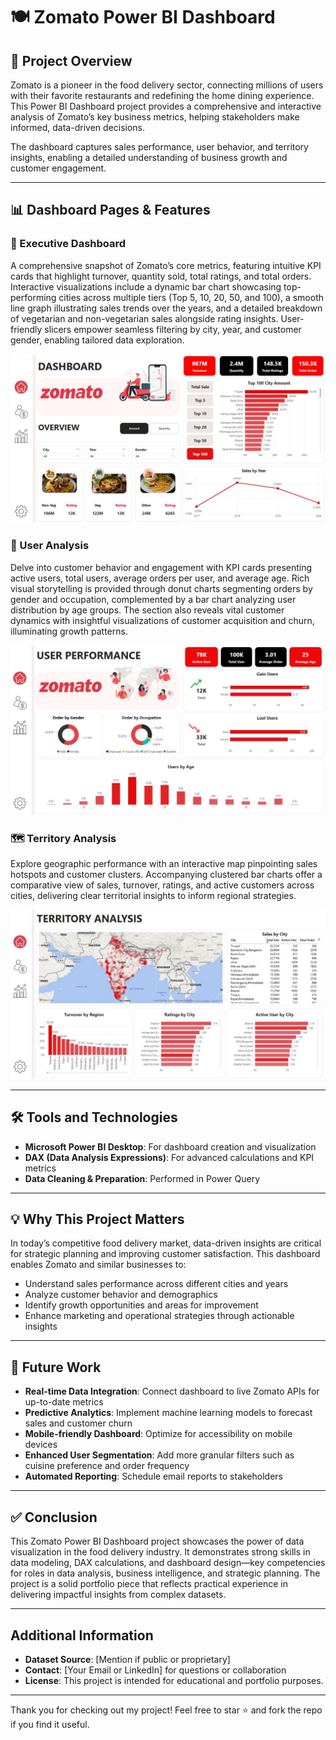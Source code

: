 # 🍽️ Zomato Power BI Dashboard

## 📌 Project Overview
Zomato is a pioneer in the food delivery sector, connecting millions of users with their favorite restaurants and redefining the home dining experience. This Power BI Dashboard project provides a comprehensive and interactive analysis of Zomato’s key business metrics, helping stakeholders make informed, data-driven decisions. 

The dashboard captures sales performance, user behavior, and territory insights, enabling a detailed understanding of business growth and customer engagement.

---

## 📊 Dashboard Pages & Features

### 🧭 Executive Dashboard  
A comprehensive snapshot of Zomato’s core metrics, featuring intuitive KPI cards that highlight turnover, quantity sold, total ratings, and total orders. Interactive visualizations include a dynamic bar chart showcasing top-performing cities across multiple tiers (Top 5, 10, 20, 50, and 100), a smooth line graph illustrating sales trends over the years, and a detailed breakdown of vegetarian and non-vegetarian sales alongside rating insights. User-friendly slicers empower seamless filtering by city, year, and customer gender, enabling tailored data exploration.

![Executive Dashboard](https://github.com/Istiak-Chowdhury/Zomato-Food-Delivery-Data-Analysis-PowerBI/blob/main/ED.JPG?raw=true)


### 👥 User Analysis  
Delve into customer behavior and engagement with KPI cards presenting active users, total users, average orders per user, and average age. Rich visual storytelling is provided through donut charts segmenting orders by gender and occupation, complemented by a bar chart analyzing user distribution by age groups. The section also reveals vital customer dynamics with insightful visualizations of customer acquisition and churn, illuminating growth patterns.

![User Analysis](https://github.com/Istiak-Chowdhury/Zomato-Food-Delivery-Data-Analysis-PowerBI/blob/main/Usser%20Analysis.JPG?raw=true)


### 🗺️ Territory Analysis  
Explore geographic performance with an interactive map pinpointing sales hotspots and customer clusters. Accompanying clustered bar charts offer a comparative view of sales, turnover, ratings, and active customers across cities, delivering clear territorial insights to inform regional strategies.

![Territory Analysis](https://github.com/Istiak-Chowdhury/Zomato-Food-Delivery-Data-Analysis-PowerBI/blob/main/Territory%20Analysis.JPG?raw=true)

---

## 🛠️ Tools and Technologies
- **Microsoft Power BI Desktop**: For dashboard creation and visualization  
- **DAX (Data Analysis Expressions)**: For advanced calculations and KPI metrics  
- **Data Cleaning & Preparation**: Performed in Power Query  

---

## 💡 Why This Project Matters
In today’s competitive food delivery market, data-driven insights are critical for strategic planning and improving customer satisfaction. This dashboard enables Zomato and similar businesses to:
- Understand sales performance across different cities and years  
- Analyze customer behavior and demographics  
- Identify growth opportunities and areas for improvement  
- Enhance marketing and operational strategies through actionable insights  

---

## 🔮 Future Work
- **Real-time Data Integration**: Connect dashboard to live Zomato APIs for up-to-date metrics  
- **Predictive Analytics**: Implement machine learning models to forecast sales and customer churn  
- **Mobile-friendly Dashboard**: Optimize for accessibility on mobile devices  
- **Enhanced User Segmentation**: Add more granular filters such as cuisine preference and order frequency  
- **Automated Reporting**: Schedule email reports to stakeholders  

---

## ✅ Conclusion
This Zomato Power BI Dashboard project showcases the power of data visualization in the food delivery industry. It demonstrates strong skills in data modeling, DAX calculations, and dashboard design—key competencies for roles in data analysis, business intelligence, and strategic planning. The project is a solid portfolio piece that reflects practical experience in delivering impactful insights from complex datasets.

---

## Additional Information
- **Dataset Source**: [Mention if public or proprietary]  
- **Contact**: [Your Email or LinkedIn] for questions or collaboration  
- **License**: This project is intended for educational and portfolio purposes.

---

Thank you for checking out my project! Feel free to star ⭐ and fork the repo if you find it useful.


